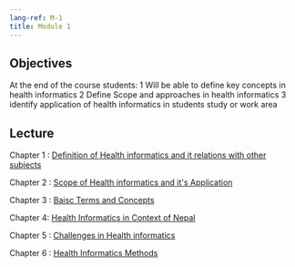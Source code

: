 ```yaml
---
lang-ref: M-1
title: Module 1
---
```

## Objectives 
At the end of the course students:
1	Will be able to define key concepts in health informatics
2	Define Scope and approaches in health informatics
3	identify application of health informatics in students study or work area 


## Lecture
Chapter 1 : [Definition of Health informatics and it relations with other subjects]("./01_01.md")

Chapter 2 : [Scope of Health informatics and it's Application]("./01_02.md")

Chapter 3 : [Baisc Terms and Concepts]("./01_03.md")

Chapter 4: [Health Informatics in Context of Nepal]("./01_04.md")

Chapter 5 : [Challenges in Health informatics]("./01_05.md")

Chapter 6 : [Health Informatics Methods]("./01_05.md")

